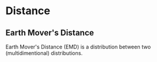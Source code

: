 Distance
=====

## Earth Mover's Distance

Earth Mover's Distance (EMD) is a distribution
between two (multidimentional) distributions.
